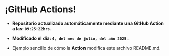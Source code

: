 # ¡GitHub Actions!
* **Repositorio actualizado automáticamente mediante una GitHub Action a las: `09:25:22hrs.`**
* **Modificado el día: `4, del mes de julio, del año 2025.`**

* Ejemplo sencillo de cómo la **Action** modifica este archivo README.md.
